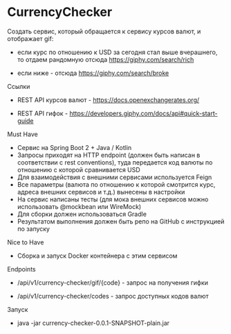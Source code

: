# CurrencyChecker
Создать сервис, который обращается к сервису курсов валют, и отображает gif:

* если курс по отношению к USD за сегодня стал выше вчерашнего, то отдаем рандомную отсюда https://giphy.com/search/rich

* если ниже - отсюда https://giphy.com/search/broke

Ссылки

* REST API курсов валют - https://docs.openexchangerates.org/

* REST API гифок - https://developers.giphy.com/docs/api#quick-start-guide

Must Have
* Сервис на Spring Boot 2 + Java / Kotlin
* Запросы приходят на HTTP endpoint (должен быть написан в соответствии с rest conventions), туда передается код валюты по отношению с которой сравнивается USD
* Для взаимодействия с внешними сервисами используется Feign
* Все параметры (валюта по отношению к которой смотрится курс, адреса внешних сервисов и т.д.) вынесены в настройки
* На сервис написаны тесты (для мока внешних сервисов можно использовать @mockbean или WireMock)
* Для сборки должен использоваться Gradle
* Результатом выполнения должен быть репо на GitHub с инструкцией по запуску

Nice to Have
* Сборка и запуск Docker контейнера с этим сервисом

Endpoints

* /api/v1/currency-checker/gif/{code} - запрос на получения гифки

* /api/v1/currency-checker/codes - запрос доступных кодов валют

Запуск

* java -jar currency-checker-0.0.1-SNAPSHOT-plain.jar
